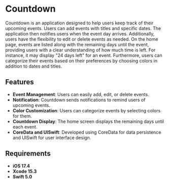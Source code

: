# Countdown

Countdown is an application designed to help users keep track of their upcoming events. Users can add events with titles and specific dates. The application then notifies users when the event day arrives. Additionally, users have the flexibility to edit or delete events as needed. On the home page, events are listed along with the remaining days until the event, providing users with a clear understanding of how much time is left. For instance, it may display "24 days left" for an event. Furthermore, users can categorize their events based on their preferences by choosing colors in addition to dates and titles.

## Features
- **Event Management**: Users can easily add, edit, or delete events.
- **Notification**: Countdown sends notifications to remind users of upcoming events.
- **Color Customization**: Users can categorize events by selecting colors for them.
- **Countdown Display**: The home screen displays the remaining days until each event.
- **CoreData and UISwift**: Developed using CoreData for data persistence and UISwift for user interface design.

## Requirements
- **iOS 17.4**
- **Xcode 15.3**
- **Swift 5.0**
